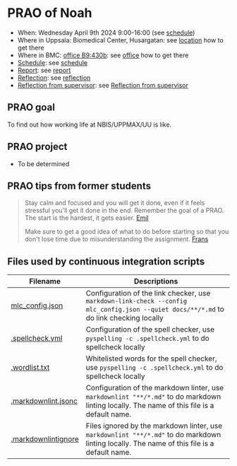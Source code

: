# PRAO of Noah

- When: Wednesday April 9th 2024 9:00-16:00 (see [schedule](schedule.md))
- Where in Uppsala: Biomedical Center, Husargatan:
  see [location](location.md) how to get there
- Where in BMC: [office B9:430b](https://use.mazemap.com/#v=1&zlevel=4&center=17.635980,59.841862&zoom=19.9&campusid=49&desttype=poi&dest=386656):
  see [office](office.md) how to get there
- [Schedule](schedule.md): see [schedule](schedule.md)
- [Report](report.md): see [report](report.md)
- [Reflection](reflection.md): see [reflection](reflection.md)
- [Reflection from supervisor](reflection_from_supervisor.md): see [Reflection from supervisor](reflection_from_supervisor.md)

## PRAO goal

To find out how working life at NBIS/UPPMAX/UU is like.

## PRAO project

- To be determined

## PRAO tips from former students

> Stay calm and focused and you will get it done, even if it feels stressful
> you'll get it done in the end. Remember the goal of a PRAO.
> The start is the hardest, it gets easier.
> [Emil](https://github.com/richelbilderbeek/prao_emil_20240603)
>
> Make sure to get a good idea of what to do before starting so that
> you don't lose time due to misunderstanding the assignment.
> [Frans](https://github.com/richelbilderbeek/prao_frans_20241114)

## Files used by continuous integration scripts

Filename                              |Descriptions
--------------------------------------|--------------------------------------------------------------------------------------------------------------------------------------
[mlc_config.json](mlc_config.json)    |Configuration of the link checker, use `markdown-link-check --config mlc_config.json --quiet docs/**/*.md` to do link checking locally
[.spellcheck.yml](.spellcheck.yml)    |Configuration of the spell checker, use `pyspelling -c .spellcheck.yml` to do spellcheck locally
[.wordlist.txt](.wordlist.txt)        |Whitelisted words for the spell checker, use `pyspelling -c .spellcheck.yml` to do spellcheck locally
[.markdownlint.jsonc](.markdownlint.jsonc)|Configuration of the markdown linter, use `markdownlint "**/*.md"` to do markdown linting locally. The name of this file is a default name.
[.markdownlintignore](.markdownlintignore)|Files ignored by the markdown linter, use `markdownlint "**/*.md"` to do markdown linting locally. The name of this file is a default name.

